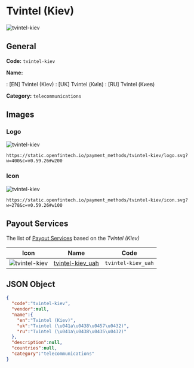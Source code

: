 
# Tvintel (Kiev) 
![tvintel-kiev](https://static.openfintech.io/payment_methods/tvintel-kiev/logo.svg?w=400&c=v0.59.26#w200)  

## General 
**Code:** `tvintel-kiev` 
 
**Name:** 
 
:	[EN] Tvintel (Kiev) 
:	[UK] Tvintel (Київ) 
:	[RU] Tvintel (Киев) 
 
**Category:** `telecommunications` 
 

## Images 

### Logo 
![tvintel-kiev](https://static.openfintech.io/payment_methods/tvintel-kiev/logo.svg?w=400&c=v0.59.26#w200)  

```
https://static.openfintech.io/payment_methods/tvintel-kiev/logo.svg?w=400&c=v0.59.26#w200
```  

### Icon 
![tvintel-kiev](https://static.openfintech.io/payment_methods/tvintel-kiev/icon.svg?w=278&c=v0.59.26#w100)  

```
https://static.openfintech.io/payment_methods/tvintel-kiev/icon.svg?w=278&c=v0.59.26#w100
```  

## Payout Services 
 
The list of [Payout Services](/payout-services/) based on the _Tvintel (Kiev)_ 

|Icon|Name|Code| 
|:---:|:---:|:---:| 
|![tvintel-kiev](https://static.openfintech.io/payout_methods/tvintel-kiev/icon.png?w=278&c=v0.59.26#w40) |[tvintel-kiev_uah](/payout-services/tvintel-kiev_uah/)|`tvintel-kiev_uah`| 
 

## JSON Object 

```json
{
  "code":"tvintel-kiev",
  "vendor":null,
  "name":{
    "en":"Tvintel (Kiev)",
    "uk":"Tvintel (\u041a\u0438\u0457\u0432)",
    "ru":"Tvintel (\u041a\u0438\u0435\u0432)"
  },
  "description":null,
  "countries":null,
  "category":"telecommunications"
}
```  
